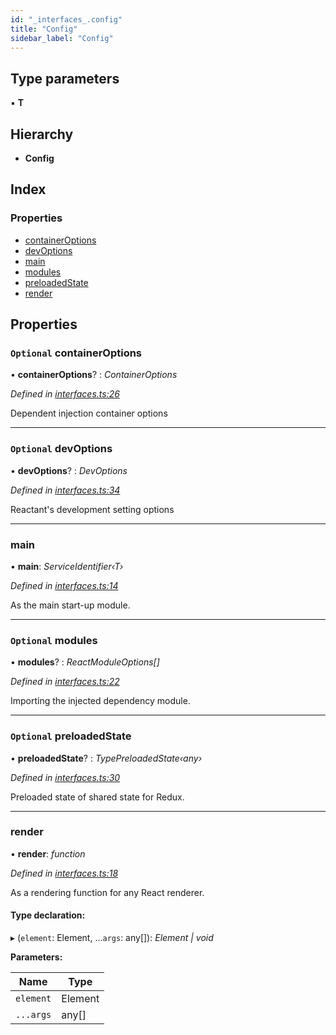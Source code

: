 ```yaml
---
id: "_interfaces_.config"
title: "Config"
sidebar_label: "Config"
---
```


## Type parameters

▪ **T**

## Hierarchy

* **Config**

## Index

### Properties

* [containerOptions](_interfaces_.config.md#optional-containeroptions)
* [devOptions](_interfaces_.config.md#optional-devoptions)
* [main](_interfaces_.config.md#main)
* [modules](_interfaces_.config.md#optional-modules)
* [preloadedState](_interfaces_.config.md#optional-preloadedstate)
* [render](_interfaces_.config.md#render)

## Properties

### `Optional` containerOptions

• **containerOptions**? : *ContainerOptions*

*Defined in [interfaces.ts:26](https://github.com/unadlib/reactant/blob/1e7fe87/packages/reactant/src/interfaces.ts#L26)*

Dependent injection container options

___

### `Optional` devOptions

• **devOptions**? : *DevOptions*

*Defined in [interfaces.ts:34](https://github.com/unadlib/reactant/blob/1e7fe87/packages/reactant/src/interfaces.ts#L34)*

Reactant's development setting options

___

###  main

• **main**: *ServiceIdentifier‹T›*

*Defined in [interfaces.ts:14](https://github.com/unadlib/reactant/blob/1e7fe87/packages/reactant/src/interfaces.ts#L14)*

As the main start-up module.

___

### `Optional` modules

• **modules**? : *ReactModuleOptions[]*

*Defined in [interfaces.ts:22](https://github.com/unadlib/reactant/blob/1e7fe87/packages/reactant/src/interfaces.ts#L22)*

Importing the injected dependency module.

___

### `Optional` preloadedState

• **preloadedState**? : *TypePreloadedState‹any›*

*Defined in [interfaces.ts:30](https://github.com/unadlib/reactant/blob/1e7fe87/packages/reactant/src/interfaces.ts#L30)*

Preloaded state of shared state for Redux.

___

###  render

• **render**: *function*

*Defined in [interfaces.ts:18](https://github.com/unadlib/reactant/blob/1e7fe87/packages/reactant/src/interfaces.ts#L18)*

As a rendering function for any React renderer.

#### Type declaration:

▸ (`element`: Element, ...`args`: any[]): *Element | void*

**Parameters:**

Name | Type |
------ | ------ |
`element` | Element |
`...args` | any[] |
